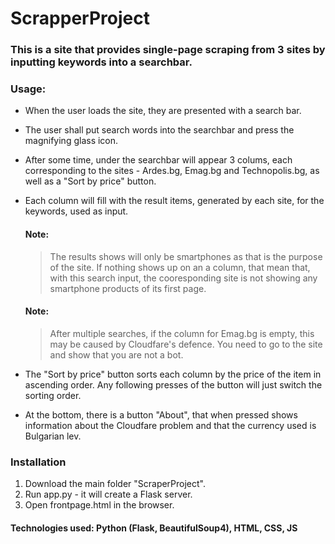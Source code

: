 # ScrapperProject
### This is a site that provides single-page scraping from 3 sites by inputting keywords into a searchbar.


### Usage:
* When the user loads the site, they are presented with a search bar.
* The user shall put search words into the searchbar and press the magnifying glass icon.
* After some time, under the searchbar will appear 3 colums, each corresponding to the sites - Ardes.bg, Emag.bg and Technopolis.bg, as well as a "Sort by price" button.
* Each column will fill with the result items, generated by each site, for the keywords, used as input.
  ####  Note:
   > The results shows will only be smartphones as that is the purpose of the site. If nothing shows up on an a column, that mean that, with this search input, the cooresponding site is not showing any smartphone products of its first page.
  #### Note:
   > After multiple searches, if the column for Emag.bg is empty, this may be caused by Cloudfare's defence. You need to go to the site and show that you are not a bot.

  
* The "Sort by price" button sorts each column by the price of the item in ascending order. Any following presses of the button will just switch the sorting order.
* At the bottom, there is a button "About", that when pressed shows information about the Cloudfare problem and that the currency used is Bulgarian lev.

### Installation
1. Download the main folder  "ScraperProject".
2. Run app.py - it will create a Flask server.
3. Open frontpage.html in the browser.

   
####  Technologies used: Python (Flask, BeautifulSoup4), HTML, CSS, JS
